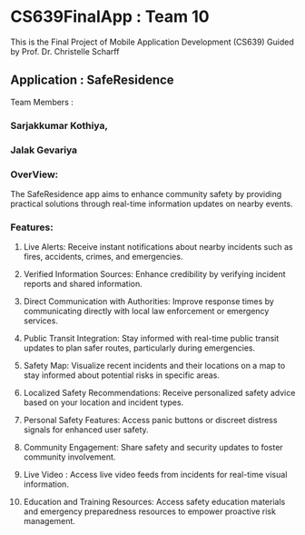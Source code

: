 # CS639FinalApp : Team 10

This is the Final Project of Mobile Application Development (CS639) Guided by Prof. Dr. Christelle Scharff

## Application : SafeResidence

Team Members : 
### Sarjakkumar Kothiya, 
### Jalak Gevariya

### OverView:

The SafeResidence app aims to enhance community safety by providing practical solutions through real-time information updates on nearby events.

### Features:

1) Live Alerts: Receive instant notifications about nearby incidents such as fires, accidents, crimes, and emergencies.

2) Verified Information Sources: Enhance credibility by verifying incident reports and shared information.

4) Direct Communication with Authorities: Improve response times by communicating directly with local law enforcement or emergency services.

5) Public Transit Integration: Stay informed with real-time public transit updates to plan safer routes, particularly during emergencies.

6) Safety Map: Visualize recent incidents and their locations on a map to stay informed about potential risks in specific areas.

7) Localized Safety Recommendations: Receive personalized safety advice based on your location and incident types.

8) Personal Safety Features: Access panic buttons or discreet distress signals for enhanced user safety.

9) Community Engagement: Share safety and security updates to foster community involvement.

10) Live Video :  Access live video feeds from incidents for real-time visual information.

11) Education and Training Resources: Access safety education materials and emergency preparedness resources to empower proactive risk management.
